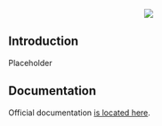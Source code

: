 <p align="center"><img src="https://laravel.com/assets/img/components/logo-horizon.svg"></p>

## Introduction

Placeholder

## Documentation

Official documentation [is located here](http://laravel.com/docs/master/horizon).
